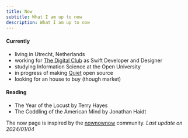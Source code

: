 ```yaml
---
title: Now
subtitle: What I am up to now
description: What I am up to now
---
```


#### Currently
- living in Utrecht, Netherlands
- working for [The Digital Club](https://thedigitalclub.nl) as Swift Developer and Designer
- studying Information Science at the Open University
- in progress of making [Quiet](https://petercammeraat.net/projects/quiet/) open source
- looking for an house to buy (though market)


#### Reading
- The Year of the Locust by Terry Hayes
- The Coddling of the American Mind by Jonathan Haidt

The now page is inspired by the [nownownow](https://nownownow.com/about) community. *Last update on 2024/01/04*
